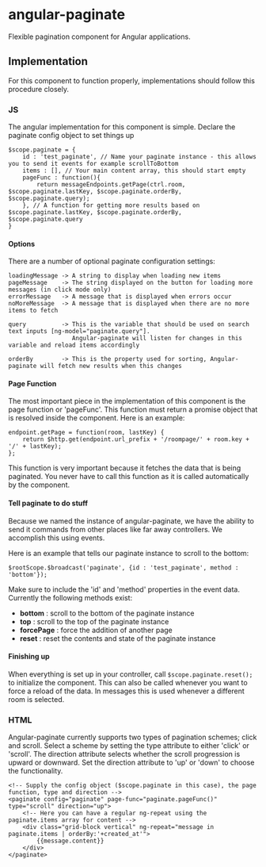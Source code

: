 # angular-paginate

Flexible pagination component for Angular applications.

## Implementation

For this component to function properly, implementations should follow this procedure closely.

### JS

The angular implementation for this component is simple. Declare the paginate config object to set things up

    $scope.paginate = {
        id : 'test_paginate', // Name your paginate instance - this allows you to send it events for example scrollToBottom
        items : [], // Your main content array, this should start empty
        pageFunc : function(){
            return messageEndpoints.getPage(ctrl.room, $scope.paginate.lastKey, $scope.paginate.orderBy, $scope.paginate.query);
        }, // A function for getting more results based on $scope.paginate.lastKey, $scope.paginate.orderBy, $scope.paginate.query
    }

#### Options

There are a number of optional paginate configuration settings:

    loadingMessage -> A string to display when loading new items
    pageMessage    -> The string displayed on the button for loading more messages (in click mode only)
    errorMessage   -> A message that is displayed when errors occur
    noMoreMessage  -> A message that is displayed when there are no more items to fetch

    query          -> This is the variable that should be used on search text inputs [ng-model="paginate.query"].
                      Angular-paginate will listen for changes in this variable and reload items accordingly

    orderBy        -> This is the property used for sorting, Angular-paginate will fetch new results when this changes

#### Page Function

The most important piece in the implementation of this component is the page function or 'pageFunc'. This function must return
a promise object that is resolved inside the component. Here is an example:

    endpoint.getPage = function(room, lastKey) {
        return $http.get(endpoint.url_prefix + '/roompage/' + room.key + '/' + lastKey);
    };

This function is very important because it fetches the data that is being paginated. You never have to call this function as
it is called automatically by the component.

#### Tell paginate to do stuff

Because we named the instance of angular-paginate, we have the ability to send it commands from other places like far away controllers. We accomplish this using events.

Here is an example that tells our paginate instance to scroll to the bottom:

    $rootScope.$broadcast('paginate', {id : 'test_paginate', method : 'bottom'});

Make sure to include the 'id' and 'method' properties in the event data. Currently the following methods exist:

- **bottom** : scroll to the bottom of the paginate instance
- **top** : scroll to the top of the paginate instance
- **forcePage** : force the addition of another page
- **reset** :  reset the contents and state of the paginate instance

#### Finishing up

When everything is set up in your controller, call `$scope.paginate.reset();` to initialize the component. This can also
be called whenever you want to force a reload of the data. In messages this is used whenever a different room is selected.

### HTML

Angular-paginate currently supports two types of pagination schemes; click and scroll. Select a scheme by setting the
type attribute to either 'click' or 'scroll'. The direction attribute selects whether the scroll progression is upward
or downward. Set the direction attribute to 'up' or 'down' to choose the functionality.

    <!-- Supply the config object ($scope.paginate in this case), the page function, type and direction -->
    <paginate config="paginate" page-func="paginate.pageFunc()" type="scroll" direction="up">
        <!-- Here you can have a regular ng-repeat using the paginate.items array for content -->
        <div class="grid-block vertical" ng-repeat="message in paginate.items | orderBy:'+created_at'">
            {{message.content}}
        </div>
    </paginate>
